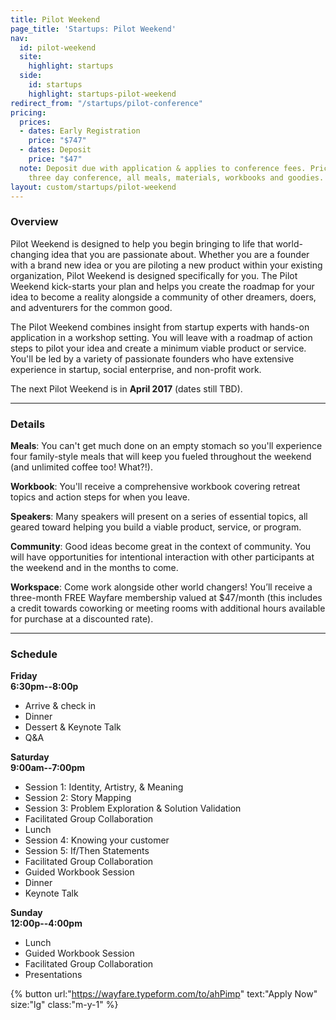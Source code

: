 ```yaml
---
title: Pilot Weekend
page_title: 'Startups: Pilot Weekend'
nav:
  id: pilot-weekend
  site:
    highlight: startups
  side:
    id: startups
    highlight: startups-pilot-weekend
redirect_from: "/startups/pilot-conference"
pricing:
  prices:
  - dates: Early Registration
    price: "$747"
  - dates: Deposit
    price: "$47"
  note: Deposit due with application & applies to conference fees. Pricing includes
    three day conference, all meals, materials, workbooks and goodies.
layout: custom/startups/pilot-weekend
---
```


### Overview

Pilot Weekend is designed to help you begin bringing to life that world-changing idea that you are passionate about. Whether you are a founder with a brand new idea or you are piloting a new product within your existing organization, Pilot Weekend is designed specifically for you. The Pilot Weekend kick-starts your plan and helps you create the roadmap for your idea to become a reality alongside a community of other dreamers, doers, and adventurers for the common good.

The Pilot Weekend combines insight from startup experts with hands-on application in a workshop setting. You will leave with a roadmap of action steps to pilot your idea and create a minimum viable product or service. You'll be led by a variety of passionate founders who have extensive experience in startup, social enterprise, and non-profit work.

The next Pilot Weekend is in **April 2017** (dates still TBD).

---

### Details

**Meals**: You can't get much done on an empty stomach so you'll experience four family-style meals that will keep you fueled throughout the weekend (and unlimited coffee too! What?!).

**Workbook**: You'll receive a comprehensive workbook covering retreat topics and action steps for when you leave.

**Speakers**: Many speakers will present on a series of essential topics, all geared toward helping you build a viable product, service, or program.

**Community**: Good ideas become great in the context of community. You will have opportunities for intentional interaction with other participants at the weekend and in the months to come.

**Workspace**: Come work alongside other world changers! You’ll receive a three-month FREE Wayfare membership valued at $47/month (this includes a credit towards coworking or meeting rooms with additional hours available for purchase at a discounted rate).

---

### Schedule

**Friday**  
**6:30pm--8:00p**

* Arrive & check in
* Dinner
* Dessert & Keynote Talk
* Q&A

**Saturday**  
**9:00am--7:00pm**

* Session 1: Identity, Artistry, & Meaning
* Session 2: Story Mapping
* Session 3: Problem Exploration & Solution Validation
* Facilitated Group Collaboration
* Lunch
* Session 4: Knowing your customer
* Session 5: If/Then Statements
* Facilitated Group Collaboration
* Guided Workbook Session
* Dinner
* Keynote Talk

**Sunday**  
**12:00p--4:00pm**

* Lunch
* Guided Workbook Session
* Facilitated Group Collaboration
* Presentations

{% button url:"https://wayfare.typeform.com/to/ahPimp" text:"Apply Now" size:"lg" class:"m-y-1" %}